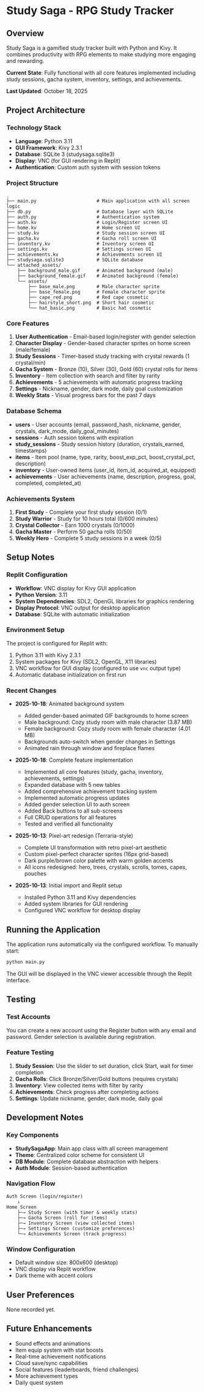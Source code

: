 # Study Saga - RPG Study Tracker

## Overview
Study Saga is a gamified study tracker built with Python and Kivy. It combines productivity with RPG elements to make studying more engaging and rewarding.

**Current State**: Fully functional with all core features implemented including study sessions, gacha system, inventory, settings, and achievements.

**Last Updated**: October 18, 2025

## Project Architecture

### Technology Stack
- **Language**: Python 3.11
- **GUI Framework**: Kivy 2.3.1
- **Database**: SQLite 3 (studysaga.sqlite3)
- **Display**: VNC (for GUI rendering in Replit)
- **Authentication**: Custom auth system with session tokens

### Project Structure
```
.
├── main.py                      # Main application with all screen logic
├── db.py                        # Database layer with SQLite
├── auth.py                      # Authentication system
├── auth.kv                      # Login/Register screen UI
├── home.kv                      # Home screen UI
├── study.kv                     # Study session screen UI
├── gacha.kv                     # Gacha roll screen UI
├── inventory.kv                 # Inventory screen UI
├── settings.kv                  # Settings screen UI
├── achievements.kv              # Achievements screen UI
├── studysaga.sqlite3            # SQLite database
└── attached_assets/
    ├── background_male.gif      # Animated background (male)
    ├── background_female.gif    # Animated background (female)
    └── assets/
        ├── base_male.png        # Male character sprite
        ├── base_female.png      # Female character sprite
        ├── cape_red.png         # Red cape cosmetic
        ├── hairstyle_short.png  # Short hair cosmetic
        └── hat_basic.png        # Basic hat cosmetic
```

### Core Features
1. **User Authentication** - Email-based login/register with gender selection
2. **Character Display** - Gender-based character sprites on home screen (male/female)
3. **Study Sessions** - Timer-based study tracking with crystal rewards (1 crystal/min)
4. **Gacha System** - Bronze (10), Silver (30), Gold (60) crystal rolls for items
5. **Inventory** - Item collection with search and filter by rarity
6. **Achievements** - 5 achievements with automatic progress tracking
7. **Settings** - Nickname, gender, dark mode, daily goal customization
8. **Weekly Stats** - Visual progress bars for the past 7 days

### Database Schema
- **users** - User accounts (email, password_hash, nickname, gender, crystals, dark_mode, daily_goal_minutes)
- **sessions** - Auth session tokens with expiration
- **study_sessions** - Study session history (duration, crystals_earned, timestamps)
- **items** - Item pool (name, type, rarity, boost_exp_pct, boost_crystal_pct, description)
- **inventory** - User-owned items (user_id, item_id, acquired_at, equipped)
- **achievements** - User achievements (name, description, progress, goal, completed, completed_at)

### Achievements System
1. **First Study** - Complete your first study session (0/1)
2. **Study Warrior** - Study for 10 hours total (0/600 minutes)
3. **Crystal Collector** - Earn 1000 crystals (0/1000)
4. **Gacha Master** - Perform 50 gacha rolls (0/50)
5. **Weekly Hero** - Complete 5 study sessions in a week (0/5)

## Setup Notes

### Replit Configuration
- **Workflow**: VNC display for Kivy GUI application
- **Python Version**: 3.11
- **System Dependencies**: SDL2, OpenGL libraries for graphics rendering
- **Display Protocol**: VNC output for desktop application
- **Database**: SQLite with automatic initialization

### Environment Setup
The project is configured for Replit with:
1. Python 3.11 with Kivy 2.3.1
2. System packages for Kivy (SDL2, OpenGL, X11 libraries)
3. VNC workflow for GUI display (configured to use `vnc` output type)
4. Automatic database initialization on first run

### Recent Changes
- **2025-10-18**: Animated background system
  - Added gender-based animated GIF backgrounds to home screen
  - Male background: Cozy study room with male character (3.87 MB)
  - Female background: Cozy study room with female character (4.01 MB)
  - Backgrounds auto-switch when gender changes in Settings
  - Animated rain through window and fireplace flames

- **2025-10-18**: Complete feature implementation
  - Implemented all core features (study, gacha, inventory, achievements, settings)
  - Expanded database with 5 new tables
  - Added comprehensive achievement tracking system
  - Implemented automatic progress updates
  - Added gender selection UI to auth screen
  - Added Back buttons to all sub-screens
  - Full CRUD operations for all features
  - Tested and verified all functionality

- **2025-10-13**: Pixel-art redesign (Terraria-style)
  - Complete UI transformation with retro pixel-art aesthetic
  - Custom pixel-perfect character sprites (16px grid-based)
  - Dark purple/brown color palette with warm golden accents
  - All icons redesigned: hero, trees, crystals, scrolls, tomes, capes, pouches
  
- **2025-10-13**: Initial import and Replit setup
  - Installed Python 3.11 and Kivy dependencies
  - Added system libraries for GUI rendering
  - Configured VNC workflow for desktop display

## Running the Application

The application runs automatically via the configured workflow. To manually start:
```bash
python main.py
```

The GUI will be displayed in the VNC viewer accessible through the Replit interface.

## Testing

### Test Accounts
You can create a new account using the Register button with any email and password. Gender selection is available during registration.

### Feature Testing
1. **Study Session**: Use the slider to set duration, click Start, wait for timer completion
2. **Gacha Rolls**: Click Bronze/Silver/Gold buttons (requires crystals)
3. **Inventory**: View collected items with filter by rarity
4. **Achievements**: Check progress after completing actions
5. **Settings**: Update nickname, gender, dark mode, daily goal

## Development Notes

### Key Components
- **StudySagaApp**: Main app class with all screen management
- **Theme**: Centralized color scheme for consistent UI
- **DB Module**: Complete database abstraction with helpers
- **Auth Module**: Session-based authentication

### Navigation Flow
```
Auth Screen (login/register)
    ↓
Home Screen
    ├─→ Study Screen (with timer & weekly stats)
    ├─→ Gacha Screen (roll for items)
    ├─→ Inventory Screen (view collected items)
    ├─→ Settings Screen (customize preferences)
    └─→ Achievements Screen (track progress)
```

### Window Configuration
- Default window size: 800x600 (desktop)
- VNC display via Replit workflow
- Dark theme with accent colors

## User Preferences
None recorded yet.

## Future Enhancements
- Sound effects and animations
- Item equip system with stat boosts
- Real-time achievement notifications
- Cloud save/sync capabilities
- Social features (leaderboards, friend challenges)
- More achievement types
- Daily quest system
